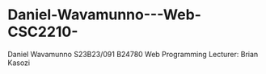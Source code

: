 # Daniel-Wavamunno---Web-CSC2210-

Daniel Wavamunno
S23B23/091
B24780
Web Programming 
Lecturer: Brian Kasozi
